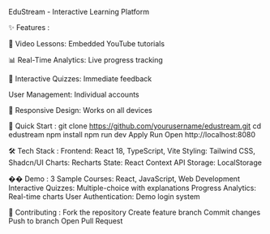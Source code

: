 EduStream - Interactive Learning Platform

✨ Features :

🎥 Video Lessons: Embedded YouTube tutorials

📊 Real-Time Analytics: Live progress tracking

🧠 Interactive Quizzes: Immediate feedback

User Management: Individual accounts

📱 Responsive Design: Works on all devices

🚀 Quick Start :
git clone https://github.com/yourusername/edustream.git
cd edustream
npm install
npm run dev
Apply
Run
Open http://localhost:8080

🛠 Tech Stack :
Frontend: React 18, TypeScript, Vite
Styling: Tailwind CSS, Shadcn/UI
Charts: Recharts
State: React Context API
Storage: LocalStorage

�� Demo :
3 Sample Courses: React, JavaScript, Web Development
Interactive Quizzes: Multiple-choice with explanations
Progress Analytics: Real-time charts
User Authentication: Demo login system

🤝 Contributing :
Fork the repository
Create feature branch
Commit changes
Push to branch
Open Pull Request
